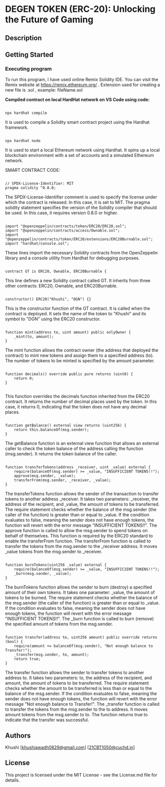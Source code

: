 # DEGEN TOKEN (ERC-20): Unlocking the Future of Gaming


## Description


## Getting Started

### Executing program

To run this program, I have used online Remix Solidity IDE. You can visit the Remix website at https://remix.ethereum.org/ .
Extension used for creating a new file is .sol , example: fileName.sol

**Compiled contract on local HardHat network on VS Code using code:**

```Hardhat

npx hardhat compile

```

 It is used to compile a Solidity smart contract project using the Hardhat framework. 

 ```Hardhat

npx hardhat node

```

It is used to start a local Ethereum network using Hardhat. It spins up a local blockchain environment with a set of accounts and a simulated Ethereum network. 

SMART CONTRACT CODE:

```solidity

// SPDX-License-Identifier: MIT
pragma solidity ^0.8.0;

```
The SPDX-License-Identifier comment is used to specify the license under which the contract is released. In this case, it is set to MIT.
The pragma solidity statement specifies the version of the Solidity compiler that should be used. In this case, it requires version 0.8.0 or higher.

```solidity

import "@openzeppelin/contracts/token/ERC20/ERC20.sol";
import "@openzeppelin/contracts/access/Ownable.sol";
import "@openzeppelin/contracts/token/ERC20/extensions/ERC20Burnable.sol";
import "hardhat/console.sol";

```
These lines import the necessary Solidity contracts from the OpenZeppelin library and a console utility from Hardhat for debugging purposes.

```solidity

contract GT is ERC20, Ownable, ERC20Burnable {

```

This line defines a new Solidity contract called GT. It inherits from three other contracts: ERC20, Ownable, and ERC20Burnable.

```solidity

constructor() ERC20("Khushi", "DGN") {}

```

This is the constructor function of the GT contract. It is called when the contract is deployed. It sets the name of the token to "Khushi" and its symbol to "DGN" using the ERC20 constructor.

```solidity

function mint(address to, uint amount) public onlyOwner {
    _mint(to, amount);
}

```

The mint function allows the contract owner (the address that deployed the contract) to mint new tokens and assign them to a specified address (to). The number of tokens to be minted is specified by the amount parameter.

```solidity

function decimals() override public pure returns (uint8) {
    return 0;
}
  
```

This function overrides the decimals function inherited from the ERC20 contract. It returns the number of decimal places used by the token. In this case, it returns 0, indicating that the token does not have any decimal places.

```solidity

function getBalance() external view returns (uint256) {
    return this.balanceOf(msg.sender);
}

```

The getBalance function is an external view function that allows an external caller to check the token balance of the address calling the function (msg.sender). It returns the token balance of the caller.

```solidity

function transferTokens(address _receiver, uint _value) external {
    require(balanceOf(msg.sender) >= _value, "INSUFFICIENT TOKENS!!");
    approve(msg.sender, _value);
    transferFrom(msg.sender, _receiver, _value);
}

```

The transferTokens function allows the sender of the transaction to transfer tokens to another address _receiver. It takes two parameters: _receiver, the address of the recipient, and _value, the amount of tokens to be transferred.
The require statement checks whether the balance of the msg.sender (the caller of the function) is greater than or equal to _value. If the condition evaluates to false, meaning the sender does not have enough tokens, the function will revert with the error message "INSUFFICIENT TOKENS!!".
The approve function is called to allow the msg.sender to spend tokens on behalf of themselves. This function is required by the ERC20 standard to enable the transferFrom function.
The transferFrom function is called to transfer the tokens from the msg.sender to the _receiver address. It moves _value tokens from the msg.sender to _receiver.

```solidity

function burnTokens(uint256 _value) external {
    require(balanceOf(msg.sender) >= _value, "INSUFFICIENT TOKENS!!");
    _burn(msg.sender, _value);
}

```

The burnTokens function allows the sender to burn (destroy) a specified amount of their own tokens. It takes one parameter: _value, the amount of tokens to be burned.
The require statement checks whether the balance of the msg.sender (the caller of the function) is greater than or equal to _value. If the condition evaluates to false, meaning the sender does not have enough tokens, the function will revert with the error message "INSUFFICIENT TOKENS!!".
The _burn function is called to burn (remove) the specified amount of tokens from the msg.sender.

```solidity

function transfer(address to, uint256 amount) public override returns (bool) {
    require(amount <= balanceOf(msg.sender), "Not enough balance to Transfer!");
    _transfer(msg.sender, to, amount);
    return true;
}

```

The transfer function allows the sender to transfer tokens to another address to. It takes two parameters: to, the address of the recipient, and amount, the amount of tokens to be transferred.
The require statement checks whether the amount to be transferred is less than or equal to the balance of the msg.sender. If the condition evaluates to false, meaning the sender does not have enough tokens, the function will revert with the error message "Not enough balance to Transfer!".
The _transfer function is called to transfer the tokens from the msg.sender to the to address. It moves amount tokens from the msg.sender to to.
The function returns true to indicate that the transfer was successful.

## Authors

Khushi 
[khushiawadh0829@gmail.com]
[21CBT1050@cuchd.in]

## License

This project is licensed under the MIT License - see the License.md file for details.
